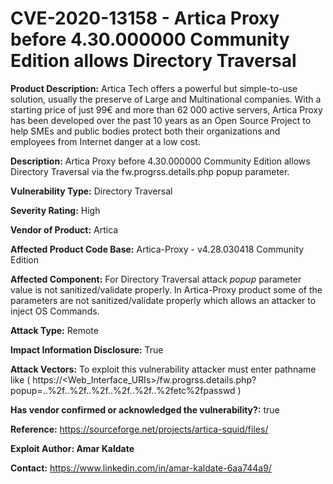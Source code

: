 # CVE-2020-13158 - Artica Proxy before 4.30.000000 Community Edition allows Directory Traversal 

**Product Description:** Artica Tech offers a powerful but simple-to-use solution, usually the preserve of Large and Multinational companies. With a starting price of just 99€ and more than 62 000 active servers, Artica Proxy has been developed over the past 10 years as an Open 
Source Project to help SMEs and public bodies protect both their organizations and employees from Internet danger at a low cost.

**Description:**
Artica Proxy before 4.30.000000 Community Edition allows Directory Traversal via the fw.progrss.details.php popup parameter.

**Vulnerability Type:** Directory Traversal

**Severity Rating:** High

**Vendor of Product:** Artica

**Affected Product Code Base:** Artica-Proxy - v4.28.030418 Community Edition

**Affected Component:** For Directory Traversal attack *popup* parameter value is not sanitized/validate properly. In Artica-Proxy product some of the parameters are not sanitized/validate properly which allows an attacker to inject OS Commands.

**Attack Type:** Remote

**Impact Information Disclosure:** True

**Attack Vectors:**  To exploit this vulnerability attacker must enter pathname like
 ( https://<Web_Interface_URIs>/fw.progrss.details.php?popup=..%2f..%2f..%2f..%2f..%2f..%2fetc%2fpasswd )

**Has vendor confirmed or acknowledged the vulnerability?:** true

**Reference:** https://sourceforge.net/projects/artica-squid/files/

**Exploit Author: Amar Kaldate**

**Contact:** https://www.linkedin.com/in/amar-kaldate-6aa744a9/
